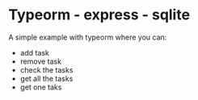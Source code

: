 # Typeorm - express - sqlite

A simple example with typeorm where you can:

* add task
* remove task
* check the tasks
* get all the tasks
* get one taks
